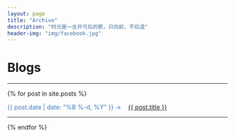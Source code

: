 ```yaml
---
layout: page
title: "Archive"
description: "时光是一支开弓后的箭，只向前，不后退"
header-img: "img/facebook.jpg"
---
```


# Blogs
<hr>

{% for post in site.posts %}
<div class="post-preview">

  <font color="#4078c0">{{ post.date | date: "%B %-d, %Y" }} -> &nbsp;&nbsp;
  <a color="#4078c0" target="_blank" href="{{ post.url | prepend: site.baseurl }}">  {{ post.title }}
  </a>
  </font>

</div>
<hr>
{% endfor %}
